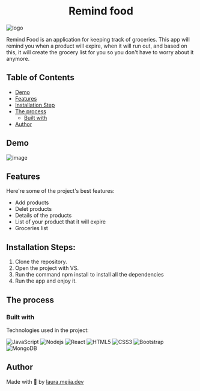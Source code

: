 <h1 align="center" id="title">Remind food</h1>

![logo](https://github.com/lauramejia900/RemindFood/assets/93622576/97d27077-e369-4e1c-8744-b53f17d5249f)

<p id="description">Remind Food is an application for keeping track of groceries. This app will remind you when a product will expire, when it will run out, and based on this, it will create the grocery list for you so you don't have to worry about it anymore.</p>

## Table of Contents

- [Demo](#demo)
- [Features](#features)
- [Installation Step](#installation-steps)
- [The process](#the-process)
  - [Built with](#built-with)
- [Author](#author)

## Demo
![image](https://github.com/lauramejia900/RemindFood/assets/93622576/7f1c1e69-ec8a-4712-9bd4-4400ec07f233)


## Features

Here're some of the project's best features:

*   Add products
*   Delet products
*   Details of the products
*   List of your product that it will expire
*   Groceries list


## Installation Steps:

1. Clone the repository.
2. Open the project with VS.
3. Run the command npm install to install all the dependencies
4. Run the app and enjoy it.

## The process 
### Built with

Technologies used in the project:

![JavaScript](https://img.shields.io/badge/-JavaScript-black?style=flat-square&logo=javascript)
![Nodejs](https://img.shields.io/badge/-Nodejs-black?style=flat-square&logo=Node.js)
![React](https://img.shields.io/badge/-React-black?style=flat-square&logo=react)
![HTML5](https://img.shields.io/badge/-HTML5-E34F26?style=flat-square&logo=html5&logoColor=white)
![CSS3](https://img.shields.io/badge/-CSS3-1572B6?style=flat-square&logo=css3)
![Bootstrap](https://img.shields.io/badge/-Bootstrap-563D7C?style=flat-square&logo=bootstrap)
![MongoDB](https://img.shields.io/badge/-MongoDB-black?style=flat-square&logo=mongodb)


## Author

Made with 💜 by [laura.mejia.dev](https://instagram.com/laura.mejia.dev)
